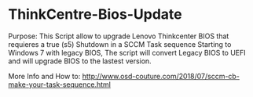 # ThinkCentre-Bios-Update

Purpose: This Script allow to upgrade Lenovo Thinkcenter BIOS that requieres a true (s5) Shutdown in a SCCM Task sequence
Starting to Windows 7 with legacy BIOS, The script will convert Legacy BIOS to UEFI and will upgrade BIOS to the lastest version.

More Info and How to: http://www.osd-couture.com/2018/07/sccm-cb-make-your-task-sequence.html
